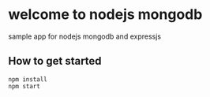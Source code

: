 # welcome to nodejs mongodb

sample app for nodejs mongodb and expressjs

## How to get started

    npm install
    npm start
